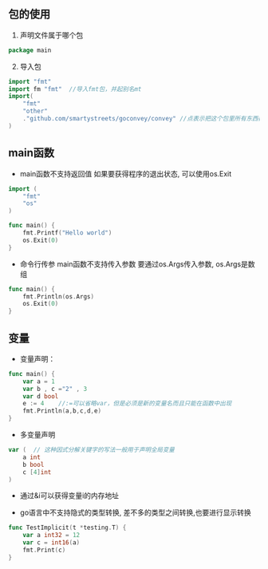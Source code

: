 ## 包的使用
1. 声明文件属于哪个包
```go
package main
```

2. 导入包
```go
import "fmt"
import fm "fmt"  //导入fmt包，并起别名mt
import(
	"fmt"
	"other"
    ."github.com/smartystreets/goconvey/convey" //点表示把这个包里所有东西都引入
)
```

## main函数
- main函数不支持返回值
如果要获得程序的退出状态, 可以使用os.Exit
```go
import (
	"fmt"
	"os"
)

func main() {
	fmt.Printf("Hello world")
	os.Exit(0)
}
```

- 命令行传参
main函数不支持传入参数
要通过os.Args传入参数, os.Args是数组
```go
func main() {
	fmt.Println(os.Args)
	os.Exit(0)
}
```

## 变量
- 变量声明：
```go
func main() {
    var a = 1
    var b , c ="2" , 3
    var d bool
    e := 4    //:=可以省略var，但是必须是新的变量名而且只能在函数中出现
    fmt.Println(a,b,c,d,e)
}
```
- 多变量声明
```go
var (  // 这种因式分解关键字的写法一般用于声明全局变量
    a int
    b bool
    c [4]int
)
```
- 通过&i可以获得变量i的内存地址

- go语言中不支持隐式的类型转换, 差不多的类型之间转换,也要进行显示转换
```go
func TestImplicit(t *testing.T) {
	var a int32 = 12
	var c = int16(a)
	fmt.Print(c)
}
```
